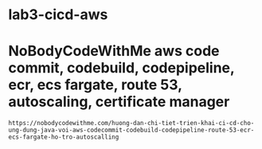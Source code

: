 # lab3-cicd-aws
# NoBodyCodeWithMe aws code commit, codebuild, codepipeline, ecr, ecs fargate, route 53, autoscaling, certificate manager
```
https://nobodycodewithme.com/huong-dan-chi-tiet-trien-khai-ci-cd-cho-ung-dung-java-voi-aws-codecommit-codebuild-codepipeline-route-53-ecr-ecs-fargate-ho-tro-autoscalling
```

